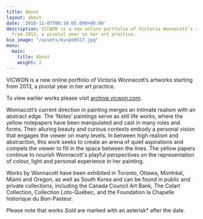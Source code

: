 ```yaml
---
title: About
layout: about
date: '2018-11-07T00:18:05.000+00:00'
description: VICWON is a new online portfolio of Victoria Wonnacott’s artworks starting
  from 2013, a pivotal year in her art practice.
bio_image: "/assets/kyvpe8517.jpg"
menu:
  main:
    title: About
    weight: 2
---
```

VICWON is a new online portfolio of Victoria Wonnacott’s artworks starting from 2013, a pivotal year in her art practice.

To view earlier works please visit [archive.vicwon.com](https://archive.vicwon.com).

Wonnacott’s current direction in painting merges an intimate realism with an abstract edge. The ‘Notes’ paintings serve as still life works, where the yellow notepapers have been manipulated and cast in many roles and forms. Their alluring beauty and curious contexts embody a personal vision that engages the viewer on many levels. In between high realism and abstraction, this work seeks to create an arena of quiet aspirations and compels the viewer to fill in the space between the lines. The yellow papers continue to nourish Wonnacott's playful perspectives on the representation of colour, light and personal experience in her painting.

Works by Wonnacott have been exhibited in Toronto, Ottawa, Montréal, Miami and Oregon, as well as South Korea and can be found in public and private collections, including the Canada Council Art Bank, The Colart Collection, Collection Loto-Québec, and the Foundation la Chapelle historique du Bon-Pasteur.

Please note that works _Sold_ are marked with an asterisk* after the date.
